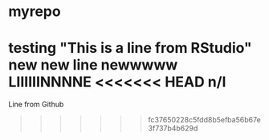 # myrepo
testing
"This is a line from RStudio"
new new line
newwwww LIIIIIINNNNE
<<<<<<< HEAD
n/l
=======
Line from Github
>>>>>>> fc37650228c5fdd8b5efba56b67e3f737b4b629d
